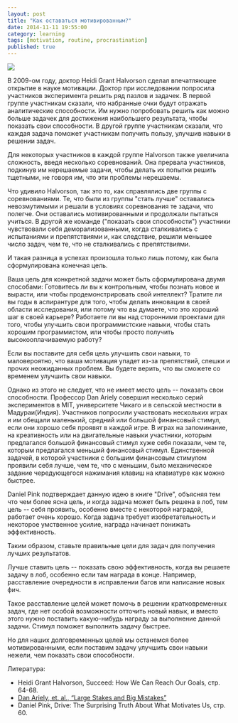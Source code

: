 ```yaml
---
layout: post
title: "Как оставаться мотивированным?"
date: 2014-11-11 19:55:00
category: learning
tags: [motivation, routine, procrastination]
published: true
---
```


<img src="http://s020.radikal.ru/i706/1411/75/59b3cf28723e.jpg" class="img-responsive">

В 2009-ом году, доктор Heidi Grant Halvorson сделал впечатляющее открытие в науке мотивации. Доктор при исследовании попросила участников эксперимента решить ряд пазлов и задачек. В первой группе участникам сказали, что набранные очки будут отражать аналитические способности. Им нужно попробовать решить как можно больше задачек для достижения наибольшего результата, чтобы показать свои способности. В другой группе участникам сказали, что каждая задача поможет участникам получить пользу, улучшив навыки в решении задач.

Для некоторых участников в каждой группе Halvorson также увеличила сложность, введя несколько соревнований. Она прервала участников, подкинув им нерешаемые задачи, чтобы делать их попытки решить тщетными, не говоря им, что эти проблемы нерешаемы.

Что удивило Halvorson, так это то, как справлялись две группы с соревнованиями. Те, что были из группы "стать лучше" оставались невозмутимыми и решали в условиях соревнования те задачи, что полегче. Они оставались мотивированными и продолжали пытаться учиться. В другой же команде ("показать свои способности") участники чувствовали себя деморализованными, когда сталкивались с испытаниями и препятствиями и, как следствие, решили меньшее число задач, чем те, что не сталкивались с препятствиями.

И такая разница в успехах произошла только лишь потому, как была сформулирована конечная цель.

Ваша цель для конкретной задачи может быть сформулирована двумя способами:
Готовитесь ли вы к контрольным, чтобы познать новое и вырасти, или чтобы продемонстрировать свой интеллект?
Тратите ли вы годы в аспирантуре для того, чтобы делать инновации в своей области исследования, или потому что вы думаете, что это хороший шаг в своей карьере?
Работаете ли вы над сторонними проектами для того, чтобы улучшить свои программистские навыки, чтобы стать хорошим программистом, или чтобы просто получить высокооплачиваемую работу?

Если вы поставите для себя цель улучшить свои навыки, то маловероятно, что ваша мотивация упадет из-за препятствий, спешки и прочих неожиданных проблем. Вы будете верить, что вы сможете со временем улучшить свои навыки.

Однако из этого не следует, что не имеет место цель -- показать свои способности. Профессор Dan Ariely совершил несколько серий экспериментов в MIT, университете Чикаго и в сельской местности в  Мадураи(Индия). Участников попросили участвовать нескольких играх и им обещали маленький, средний или большой финансовый стимул, если они хорошо себя проявят в каждой игре. В играх на запоминание, на креативность или на двигательные навыки участники, которым предлагался большой финансовый стимул хуже себя показали, чем те, которым предлагался меньший финансовый стимул. Единственной задачей, в которой участники с большим финансовым стимулом проявили себя лучше, чем те, что с меньшим, было механическое задание чередующегося нажимания клавиш на клавиатуре как можно быстрее.

Daniel Pink подтверждает данную идею в книге "Drive", объясняя тем что чем более ясна цель, и когда задача может быть решена в лоб, тем цель -- себя проявить, особенно вместе с некоторой наградой, работает очень хорошо. Когда задача требует изобретательность и некоторое умственное усилие, награда начинает понижать эффективность.

Таким образом, ставьте правильные цели для задач для получения лучших результатов.

Лучше ставить цель -- показать свою эффективность, когда вы решаете задачу в лоб, особенно если там награда в конце. Например, расставление очередности в исправлении багов или написание новых фич.

Такое расставление целей может помочь в решении кратковременных задач, где нет особой возможности отточить новый навык, и вместо этого нужно поставить какую-нибудь награду за выполнение данной задачи. Стимул поможет выполнить задачу быстрее.

Но для наших долговременных целей мы останемся более мотивированными, если поставим задачу улучшить свои навыки нежели, чем показать свои способности.

Литература:

- Heidi Grant Halvorson, Succeed: How We Can Reach Our Goals, стр. 64-68.
- [Dan Ariely, et. al., “Large Stakes and Big Mistakes”](https://www.bostonfed.org/economic/wp/wp2005/wp0511.pdf)
- Daniel Pink, Drive: The Surprising Truth About What Motivates Us, стр. 60.
